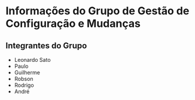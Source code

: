 # Informações do Grupo de Gestão de Configuração e Mudanças

## Integrantes do Grupo

* Leonardo Sato
* Paulo
* Guilherme
* Robson
* Rodrigo
* André
